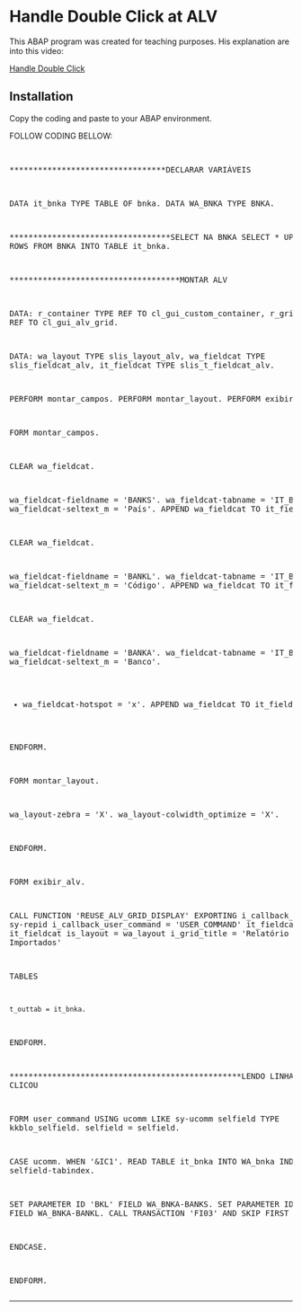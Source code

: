 Handle Double Click at ALV
==========================

This ABAP program was created for teaching purposes. His explanation are into this video:

<a href="http://www.youtube.com/watch?v=3fB9AyT5kQk&list=UU1m92lTepCpEYDu08QYCSrw&feature=c4-overview" target="_blank">Handle Double Click</a>




Installation
------------

Copy the coding and paste to your ABAP environment.



FOLLOW CODING BELLOW:

<div class><pre>

*********************************DECLARAR VARIÁVEIS

DATA it_bnka TYPE TABLE OF bnka.
DATA WA_BNKA TYPE BNKA.

**********************************SELECT NA BNKA
SELECT * UP TO 40 ROWS
  FROM BNKA
  INTO TABLE it_bnka.

************************************MONTAR ALV

  DATA: r_container TYPE REF TO cl_gui_custom_container,
      r_grid TYPE REF TO cl_gui_alv_grid.


DATA: wa_layout   TYPE slis_layout_alv,
      wa_fieldcat TYPE slis_fieldcat_alv,
      it_fieldcat TYPE slis_t_fieldcat_alv.

PERFORM montar_campos.
PERFORM montar_layout.
PERFORM exibir_alv.


FORM montar_campos.

CLEAR wa_fieldcat.

wa_fieldcat-fieldname = 'BANKS'.
wa_fieldcat-tabname   = 'IT_BNKA_ALV'.
wa_fieldcat-seltext_m = 'País'.
APPEND wa_fieldcat TO it_fieldcat.

CLEAR wa_fieldcat.

wa_fieldcat-fieldname = 'BANKL'.
wa_fieldcat-tabname   = 'IT_BNKA_ALV'.
wa_fieldcat-seltext_m = 'Código'.
APPEND wa_fieldcat TO it_fieldcat.

CLEAR wa_fieldcat.

wa_fieldcat-fieldname = 'BANKA'.
wa_fieldcat-tabname   = 'IT_BNKA_ALV'.
wa_fieldcat-seltext_m = 'Banco'.
*  wa_fieldcat-hotspot = 'x'.
APPEND wa_fieldcat TO it_fieldcat.


ENDFORM.



FORM montar_layout.

  wa_layout-zebra = 'X'.
  wa_layout-colwidth_optimize = 'X'.

ENDFORM.


FORM exibir_alv.

  CALL FUNCTION 'REUSE_ALV_GRID_DISPLAY'
  EXPORTING
    i_callback_program = sy-repid
    i_callback_user_command = 'USER_COMMAND'
    it_fieldcat = it_fieldcat
    is_layout = wa_layout
    i_grid_title = 'Relatório de Bancos Importados'

 TABLES

    t_outtab = it_bnka.

ENDFORM.


*************************************************LENDO LINHA QUE VOCÊ CLICOU

FORM user_command USING ucomm LIKE sy-ucomm
                        selfield TYPE kkblo_selfield.
  selfield = selfield.

  CASE ucomm.
    WHEN '&IC1'.
      READ TABLE it_bnka INTO WA_bnka INDEX selfield-tabindex.


SET PARAMETER ID 'BKL' FIELD WA_BNKA-BANKS.
SET PARAMETER ID 'BNK' FIELD WA_BNKA-BANKL.
CALL TRANSACTION 'FI03' AND SKIP FIRST SCREEN.

  ENDCASE.

ENDFORM.
</pre></div>
___________

